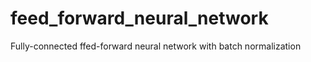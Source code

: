 # feed_forward_neural_network
Fully-connected ffed-forward neural network with batch normalization 
